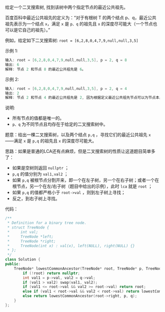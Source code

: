 给定一个二叉搜索树, 找到该树中两个指定节点的最近公共祖先。

百度百科中最近公共祖先的定义为：“对于有根树 T 的两个结点 p、q，最近公共祖先表示为一个结点 `x`，满足 `x` 是 `p、q` 的祖先且 `x` 的深度尽可能大（一个节点也可以是它自己的祖先）。”

例如，给定如下二叉搜索树:  `root = [6,2,8,0,4,7,9,null,null,3,5]`

 
示例 1:
```cpp
输入: root = [6,2,8,0,4,7,9,null,null,3,5], p = 2, q = 8
输出: 6 
解释: 节点 2 和节点 8 的最近公共祖先是 6。
```

示例 2:
```cpp
输入: root = [6,2,8,0,4,7,9,null,null,3,5], p = 2, q = 4
输出: 2
解释: 节点 2 和节点 4 的最近公共祖先是 2, 因为根据定义最近公共祖先节点可以为节点本身。
```

 

说明:
-    所有节点的值都是唯一的。
-    `p、q` 为不同节点且均存在于给定的二叉搜索树中。

 
题意：给出一棵二叉搜索树，以及两个结点 `p,q` ，寻找它们的最近公共祖先 `x` ——满足 `x` 是 `p,q` 的祖先且 `x` 的深度尽可能大。

思路：如果是普通的LCA还有点麻烦，但是二叉搜索树的性质让这道题目简单多了：
- 如果是空树则返回 `nullptr` ；
- `p,q` 的值分别为 `val1,val2` ；
- 如果 `p,q` 被根节点分割开来，即一个在左子树，另一个在右子树；或者一个在根节点，另一个在左/右子树（题目中给出的示例），此时 `lca` 就是 `root` ；
- 如果 `p,q` 的值都严格小于 `root->val` ，则到左子树上寻找；
- 反之，到右子树上寻找。

代码：
```cpp
/**
 * Definition for a binary tree node.
 * struct TreeNode {
 *     int val;
 *     TreeNode *left;
 *     TreeNode *right;
 *     TreeNode(int x) : val(x), left(NULL), right(NULL) {}
 * };
 */
class Solution {
public:
    TreeNode* lowestCommonAncestor(TreeNode* root, TreeNode* p, TreeNode* q) {
        if (!root) return nullptr;
        int val1 = p->val, val2 = q->val;
        if (val1 > val2) swap(val1, val2);
        if (val1 <= root->val && val2 >= root->val) return root;
        else if (val1 < root->val && val2 < root->val) return lowestCommonAncestor(root->left, p, q);
        else return lowestCommonAncestor(root->right, p, q);
    }
};
```
